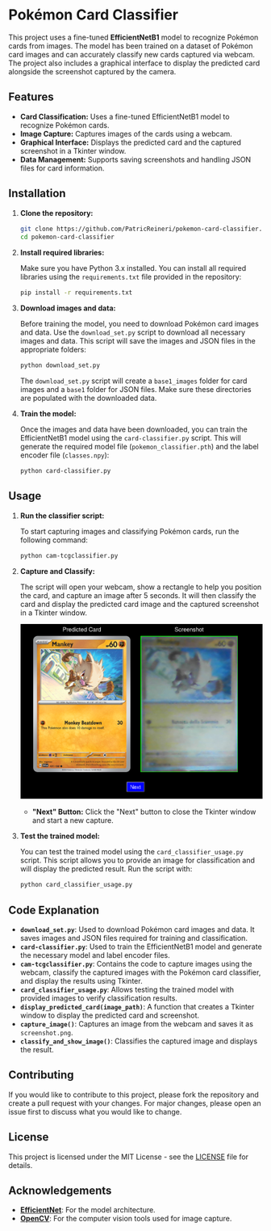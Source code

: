 # Pokémon Card Classifier

This project uses a fine-tuned **EfficientNetB1** model to recognize Pokémon cards from images. The model has been trained on a dataset of Pokémon card images and can accurately classify new cards captured via webcam. The project also includes a graphical interface to display the predicted card alongside the screenshot captured by the camera.

## Features

- **Card Classification:** Uses a fine-tuned EfficientNetB1 model to recognize Pokémon cards.
- **Image Capture:** Captures images of the cards using a webcam.
- **Graphical Interface:** Displays the predicted card and the captured screenshot in a Tkinter window.
- **Data Management:** Supports saving screenshots and handling JSON files for card information.

## Installation

1. **Clone the repository:**

    ```bash
    git clone https://github.com/PatricReineri/pokemon-card-classifier.git
    cd pokemon-card-classifier
    ```

2. **Install required libraries:**

    Make sure you have Python 3.x installed. You can install all required libraries using the `requirements.txt` file provided in the repository:

    ```bash
    pip install -r requirements.txt
    ```

3. **Download images and data:**

    Before training the model, you need to download Pokémon card images and data. Use the `download_set.py` script to download all necessary images and data. This script will save the images and JSON files       in the appropriate folders:

    ```bash
    python download_set.py
    ```
    The `download_set.py` script will create a `base1_images` folder for card images and a `base1` folder for JSON files. Make sure these directories are populated with the downloaded data.

4. **Train the model:**

    Once the images and data have been downloaded, you can train the EfficientNetB1 model using the `card-classifier.py` script. This will generate the required model file       (`pokemon_classifier.pth`) and the label encoder file (`classes.npy`):

    ```bash
    python card-classifier.py
    ```

## Usage

1. **Run the classifier script:**

    To start capturing images and classifying Pokémon cards, run the following command:

    ```bash
    python cam-tcgclassifier.py
    ```

2. **Capture and Classify:**

    The script will open your webcam, show a rectangle to help you position the card, and capture an image after 5 seconds. It will then classify the card and display the predicted card image and the captured screenshot in a Tkinter window.

    ![Webcam Capture](w1.png)

    - **"Next" Button:** Click the "Next" button to close the Tkinter window and start a new capture.
4. **Test the trained model:**

    You can test the trained model using the `card_classifier_usage.py` script. This script allows you to provide an image for classification and will display the predicted result. Run the script with:

    ```bash
    python card_classifier_usage.py
    ```


## Code Explanation

- **`download_set.py`**: Used to download Pokémon card images and data. It saves images and JSON files required for training and classification.
- **`card-classifier.py`**: Used to train the EfficientNetB1 model and generate the necessary model and label encoder files.
- **`cam-tcgclassifier.py`**: Contains the code to capture images using the webcam, classify the captured images with the Pokémon card classifier, and display the results using Tkinter.
- **`card_classifier_usage.py`**: Allows testing the trained model with provided images to verify classification results.
- **`display_predicted_card(image_path)`**: A function that creates a Tkinter window to display the predicted card and screenshot.
- **`capture_image()`**: Captures an image from the webcam and saves it as `screenshot.png`.
- **`classify_and_show_image()`**: Classifies the captured image and displays the result.

## Contributing

If you would like to contribute to this project, please fork the repository and create a pull request with your changes. For major changes, please open an issue first to discuss what you would like to change.

## License

This project is licensed under the MIT License - see the [LICENSE](LICENSE) file for details.

## Acknowledgements

- **[EfficientNet](https://arxiv.org/abs/1905.11946)**: For the model architecture.
- **[OpenCV](https://opencv.org/)**: For the computer vision tools used for image capture.
